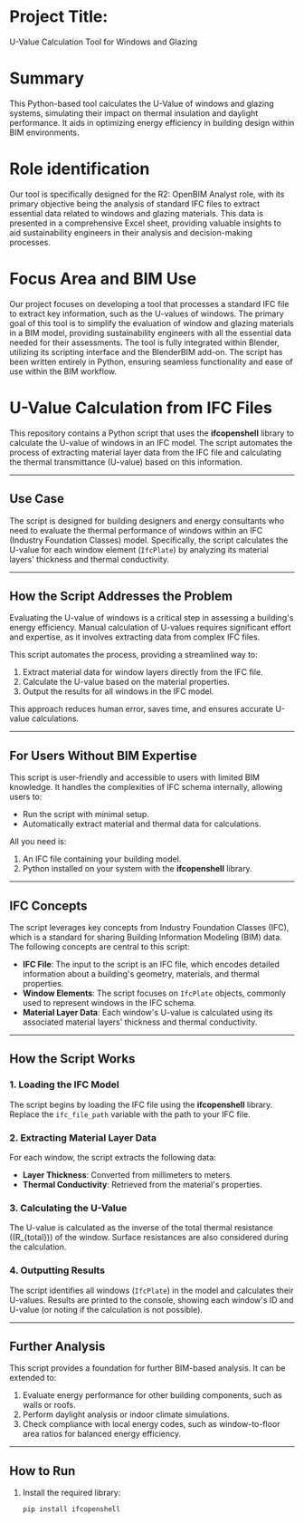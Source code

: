 # **Project Title:**
U-Value Calculation Tool for Windows and Glazing

# **Summary**
This Python-based tool calculates the U-Value of windows and glazing systems, simulating their impact on thermal insulation and daylight performance. It aids in optimizing energy efficiency in building design within BIM environments.

# **Role identification**
Our tool is specifically designed for the R2: OpenBIM Analyst role, with its primary objective being the analysis of standard IFC files to extract essential data related to windows and glazing materials. This data is presented in a comprehensive Excel sheet, providing valuable insights to aid sustainability engineers in their analysis and decision-making processes.


# **Focus Area and BIM Use**
Our project focuses on developing a tool that processes a standard IFC file to extract key information, such as the U-values of windows. The primary goal of this tool is to simplify the evaluation of window and glazing materials in a BIM model, providing sustainability engineers with all the essential data needed for their assessments. The tool is fully integrated within Blender, utilizing its scripting interface and the BlenderBIM add-on. The script has been written entirely in Python, ensuring seamless functionality and ease of use within the BIM workflow.


# **U-Value Calculation from IFC Files**

This repository contains a Python script that uses the **ifcopenshell** library to calculate the U-value of windows in an IFC model. The script automates the process of extracting material layer data from the IFC file and calculating the thermal transmittance (U-value) based on this information.

---

## **Use Case**

The script is designed for building designers and energy consultants who need to evaluate the thermal performance of windows within an IFC (Industry Foundation Classes) model. Specifically, the script calculates the U-value for each window element (`IfcPlate`) by analyzing its material layers' thickness and thermal conductivity.

---

## **How the Script Addresses the Problem**

Evaluating the U-value of windows is a critical step in assessing a building's energy efficiency. Manual calculation of U-values requires significant effort and expertise, as it involves extracting data from complex IFC files.

This script automates the process, providing a streamlined way to:
1. Extract material data for window layers directly from the IFC file.
2. Calculate the U-value based on the material properties.
3. Output the results for all windows in the IFC model.

This approach reduces human error, saves time, and ensures accurate U-value calculations.

---

## **For Users Without BIM Expertise**

This script is user-friendly and accessible to users with limited BIM knowledge. It handles the complexities of IFC schema internally, allowing users to:
- Run the script with minimal setup.
- Automatically extract material and thermal data for calculations.

All you need is:
1. An IFC file containing your building model.
2. Python installed on your system with the **ifcopenshell** library.

---

## **IFC Concepts**

The script leverages key concepts from Industry Foundation Classes (IFC), which is a standard for sharing Building Information Modeling (BIM) data. The following concepts are central to this script:

- **IFC File**: The input to the script is an IFC file, which encodes detailed information about a building's geometry, materials, and thermal properties.
- **Window Elements**: The script focuses on `IfcPlate` objects, commonly used to represent windows in the IFC schema.
- **Material Layer Data**: Each window's U-value is calculated using its associated material layers' thickness and thermal conductivity.

---

## **How the Script Works**

### **1. Loading the IFC Model**
The script begins by loading the IFC file using the **ifcopenshell** library. Replace the `ifc_file_path` variable with the path to your IFC file.

### **2. Extracting Material Layer Data**
For each window, the script extracts the following data:
- **Layer Thickness**: Converted from millimeters to meters.
- **Thermal Conductivity**: Retrieved from the material's properties.

### **3. Calculating the U-Value**
The U-value is calculated as the inverse of the total thermal resistance (\(R_{total}\)) of the window. Surface resistances are also considered during the calculation.

### **4. Outputting Results**
The script identifies all windows (`IfcPlate`) in the model and calculates their U-values. Results are printed to the console, showing each window's ID and U-value (or noting if the calculation is not possible).

---

## **Further Analysis**

This script provides a foundation for further BIM-based analysis. It can be extended to:
1. Evaluate energy performance for other building components, such as walls or roofs.
2. Perform daylight analysis or indoor climate simulations.
3. Check compliance with local energy codes, such as window-to-floor area ratios for balanced energy efficiency.

---

## **How to Run**

1. Install the required library:
   ```bash
   pip install ifcopenshell
